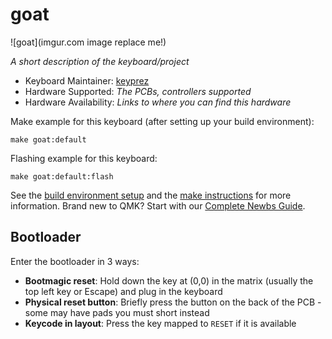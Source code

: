 # goat

![goat](imgur.com image replace me!)

*A short description of the keyboard/project*

* Keyboard Maintainer: [keyprez](https://github.com/keyprez)
* Hardware Supported: *The PCBs, controllers supported*
* Hardware Availability: *Links to where you can find this hardware*

Make example for this keyboard (after setting up your build environment):

    make goat:default

Flashing example for this keyboard:

    make goat:default:flash

See the [build environment setup](https://docs.qmk.fm/#/getting_started_build_tools) and the [make instructions](https://docs.qmk.fm/#/getting_started_make_guide) for more information. Brand new to QMK? Start with our [Complete Newbs Guide](https://docs.qmk.fm/#/newbs).

## Bootloader

Enter the bootloader in 3 ways:

* **Bootmagic reset**: Hold down the key at (0,0) in the matrix (usually the top left key or Escape) and plug in the keyboard
* **Physical reset button**: Briefly press the button on the back of the PCB - some may have pads you must short instead
* **Keycode in layout**: Press the key mapped to `RESET` if it is available
